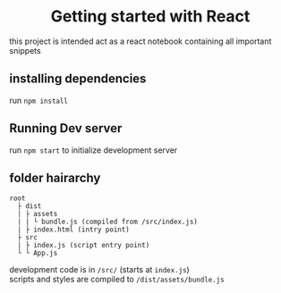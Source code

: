 # <center> Getting started with React</center>

this project is intended act as a react notebook containing all important snippets
## installing dependencies
run `npm install`

## Running Dev server
run `npm start` to initialize development server


## folder hairarchy
```
root
  ├ dist
  | ├ assets
  | | └ bundle.js (compiled from /src/index.js)
  | ├ index.html (intry point)
  ├ src
  | ├ index.js (script entry point)
  └ └ App.js
```
development code is in `/src/` (starts at `index.js`)
<br>
scripts and styles are compiled to `/dist/assets/bundle.js`
